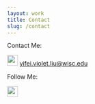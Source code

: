 ```yaml
---
layout: work
title: Contact
slug: /contact
---
```


Contact Me:

<img src="assets/img/icons/email.png" width="25"> [yifei.violet.liu@wisc.edu](mailto:yifei.violet.liu@wisc.edu)

Follow Me:

[<img src="assets/img/icons/scholar" width="25">](https://scholar.google.com/citations?hl=en&authuser=1&user=HXurJnUAAAAJ)
